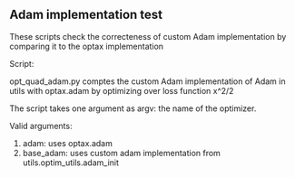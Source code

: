 ## Adam implementation test

These scripts check the correcteness of custom Adam implementation by comparing it to the optax implementation

Script: 

opt_quad_adam.py comptes the custom Adam implementation of Adam in utils with optax.adam by optimizing over loss function x^2/2

The script takes one argument as argv: the name of the optimizer. 

Valid arguments:

1. adam: uses optax.adam
2. base_adam: uses custom adam implementation from utils.optim_utils.adam_init
